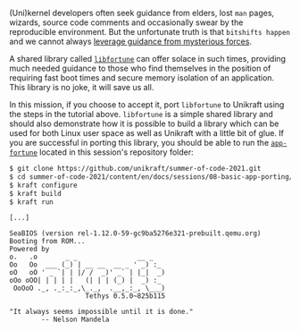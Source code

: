 (Uni)kernel developers often seek guidance from elders, lost `man` pages, wizards, source code comments and occasionally swear by the reproducible environment.
But the unfortunate truth is that `bitshifts happen` and we cannot always [leverage guidance from mysterious forces](https://www.ggbuddy.com/img/post/oymiswgv/midgvf/3245543291_ac5d471739d22f258621e4e7cbdcb98f_309e11564f795_m.jpg).

A shared library called [`libfortune`](https://github.com/nderjung/libfortune) can offer solace in such times, providing much needed guidance to those who find themselves in the position of requiring fast boot times and secure memory isolation of an application.
This library is no joke, it will save us all.

In this mission, if you choose to accept it, port `libfortune` to Unikraft using the steps in the tutorial above.
`libfortune` is a simple shared library and should also demonstrate how it is possible to build a library which can be used for both Linux user space as well as Unikraft with a little bit of glue.
If you are successful in porting this library, you should be able to run the [`app-fortune`](https://github.com/unikraft/summer-of-code-2021/content/en/docs/sessions/08-basic-app-porting/work/01-app-fortune) located in this session's repository folder:

```bash
$ git clone https://github.com/unikraft/summer-of-code-2021.git
$ cd summer-of-code-2021/content/en/docs/sessions/08-basic-app-porting/work/01-app-fortune
$ kraft configure
$ kraft build
$ kraft run
```
```
[...]

SeaBIOS (version rel-1.12.0-59-gc9ba5276e321-prebuilt.qemu.org)
Booting from ROM...
Powered by
o.   .o       _ _               __ _
Oo   Oo  ___ (_) | __ __  __ _ ' _) :_
oO   oO ' _ `| | |/ /  _)' _` | |_|  _)
oOo oOO| | | | |   (| | | (_) |  _) :_
 OoOoO ._, ._:_:_,\_._,  .__,_:_, \___)
                   Tethys 0.5.0~825b115

"It always seems impossible until it is done."
        -- Nelson Mandela
```
